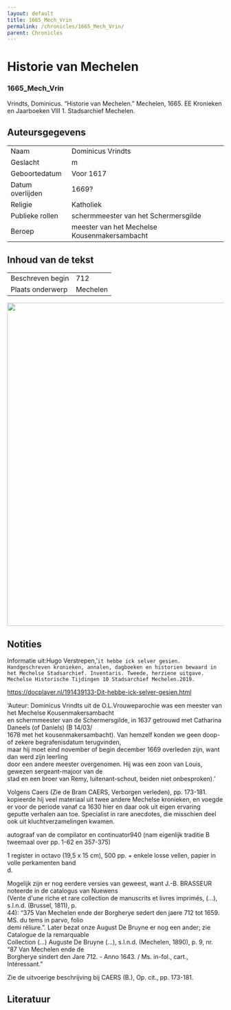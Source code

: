 ```yaml
---
layout: default
title: 1665_Mech_Vrin
permalink: /chronicles/1665_Mech_Vrin/
parent: Chronicles
--- 
```



# Historie van Mechelen 

### 1665_Mech_Vrin 

Vrindts, Dominicus. “Historie van Mechelen.” Mechelen, 1665. EE Kronieken en Jaarboeken VIII 1. Stadsarchief Mechelen. 

## Auteursgegevens 

| | | 
| --------------- | --------------- | 
| Naam | Dominicus Vrindts | 
| Geslacht | m | 
| Geboortedatum | Voor 1617 | 
| Datum overlijden | 1669? | 
| Religie | Katholiek | 
| Publieke rollen | schermmeester van het Schermersgilde | 
| Beroep | meester van het Mechelse Kousenmakersambacht | 

## Inhoud van de tekst 

| | | 
| --------------- | --------------- | 
| Beschreven begin | 712 | 
| Plaats onderwerp | Mechelen | 

[<img src="..\..\barplots_chronicles\1665_Mech_Vrin.jpg" width="750"/>](..\..\barplots_chronicles\1665_Mech_Vrin.jpg) 

## Notities 

Informatie uit:Hugo Verstrepen,’`it hebbe ick selver gesien. Handgeschreven
kronieken, annalen, dagboeken en historien bewaard in het Mechelse
Stadsarchief. Inventaris. Tweede, herziene uitgave. Mechelse Historische
Tijdingen 10 Stadsarchief Mechelen.2019.`

<https://docplayer.nl/191439133-Dit-hebbe-ick-selver-gesien.html>

‘Auteur: Dominicus Vrindts uit de O.L.Vrouweparochie was een meester van het
Mechelse Kousenmakersambacht  
en schermmeester van de Schermersgilde, in 1637 getrouwd met Catharina Daneels
(of Daniels) (B 14/03/  
1678 met het kousenmakersambacht). Van hemzelf konden we geen doop- of zekere
begrafenisdatum terugvinden,  
maar hij moet eind november of begin december 1669 overleden zijn, want dan
werd zijn leerling  
door een andere meester overgenomen. Hij was een zoon van Louis, gewezen
sergeant-majoor van de  
stad en een broer van Remy, luitenant-schout, beiden niet onbesproken).’

Volgens Caers (Zie de Bram CAERS, Verborgen verleden), pp. 173-181. kopieerde
hij veel materiaal uit twee andere Mechelse kronieken, en voegde er voor de
periode vanaf ca 1630 hier en daar ook uit eigen ervaring geputte verhalen aan
toe. Specialist in rare anecdotes, die misschien deel ook uit
kluchtverzamelingen kwamen.



autograaf van de compilator en continuator940 (nam eigenlijk traditie B  
tweemaal over pp. 1-62 en 357-375)

1 register in octavo (19,5 x 15 cm), 500 pp. + enkele losse vellen, papier in  
volle perkamenten band  
d.

Mogelijk zijn er nog eerdere versies van geweest, want J.-B. BRASSEUR noteerde
in de catalogus van Nuewens  
(Vente d'une riche et rare collection de manuscrits et livres imprimés, (…),
s.l.n.d. (Brussel, 1811), p.  
44): “375 Van Mechelen ende der Borgherye sedert den jaere 712 tot 1659. MS.
du tems in parvo, folio  
demi réliure.”. Later bezat onze August De Bruyne er nog een ander; zie
Catalogue de la remarquable  
Collection (...) Auguste De Bruyne (...), s.l.n.d. (Mechelen, 1890), p. 9, nr.
“87 Van Mechelen ende de  
Borgherye sindert den Jare 712. - Anno 1643. / Ms. in-fol., cart.,
Intéressant.”

Zie de uitvoerige beschrijving bij CAERS (B.), Op. cit., pp. 173-181.



## Literatuur 

